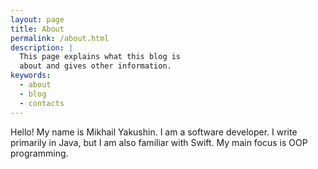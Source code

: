 ```yaml
---
layout: page
title: About
permalink: /about.html
description: |
  This page explains what this blog is
  about and gives other information.
keywords:
  - about
  - blog
  - contacts
---
```


Hello!
My name is Mikhail Yakushin. I am a software developer. I write primarily in Java, but I am also familiar with Swift.
My main focus is OOP programming.
